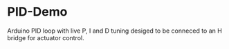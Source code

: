 # PID-Demo
Arduino PID loop with live P, I and D tuning desiged to be conneced to an H bridge for actuator control.

